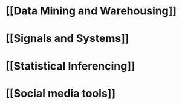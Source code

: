 # [[Data Mining and Warehousing]]

# [[Signals and Systems]]

# [[Statistical Inferencing]]

# [[Social media tools]]

